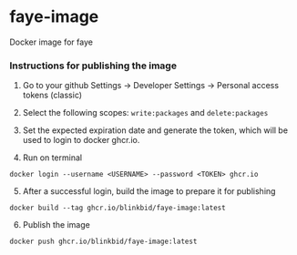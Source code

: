# faye-image
Docker image for faye

### Instructions for publishing the image
1. Go to your github Settings -> Developer Settings -> Personal access tokens (classic)
2. Select the following scopes: `write:packages` and `delete:packages`
3. Set the expected expiration date and generate the token, which will be used to login to docker ghcr.io.

4. Run on terminal
```
docker login --username <USERNAME> --password <TOKEN> ghcr.io
```

5. After a successful login, build the image to prepare it for publishing
```
docker build --tag ghcr.io/blinkbid/faye-image:latest
```

6. Publish the image
```
docker push ghcr.io/blinkbid/faye-image:latest
```
